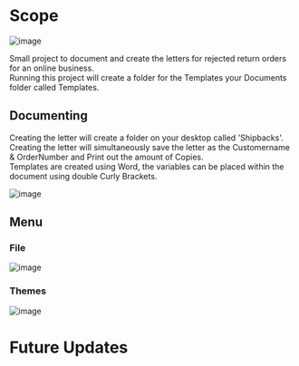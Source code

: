 # Scope

![image](https://github.com/S7rasshofer/Order-Rejects/assets/104862406/c0f9ac71-c708-47a6-a256-8c79927dc245)

Small project to document and create the letters for rejected return orders for an online business.  
Running this project will create a folder for the Templates your Documents folder called Templates.  

## Documenting

Creating the letter will create a folder on your desktop called 'Shipbacks'.  
Creating the letter will simultaneously save the letter as the Customername & OrderNumber and Print out the amount of Copies.  
Templates are created using Word, the variables can be placed within the document using double Curly Brackets.  

![image](https://github.com/S7rasshofer/Order-Rejects/assets/104862406/291fce4c-6a41-48a7-8b19-00f482096b19)



## Menu

### File


![image](https://github.com/S7rasshofer/Order-Rejects/assets/104862406/62e0c22a-312f-4894-be5d-a17319e9bdfa)

### Themes

![image](https://github.com/S7rasshofer/Order-Rejects/assets/104862406/6f79cb95-10cd-4051-b319-9b9f7582320b)

# Future Updates

